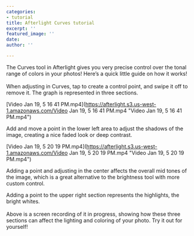 ```yaml
---
categories:
- tutorial
title: Afterlight Curves tutorial
excerpt: ''
featured_image: ''
date: 
author: ''

---
```

The Curves tool in Afterlight gives you very precise control over the tonal range of colors in your photos! Here’s a quick little guide on how it works!  
⠀⠀⠀⠀⠀⠀⠀⠀⠀  
When adjusting in Curves, tap to create a control point, and swipe it off to remove it. The graph is represented in three sections. 

[Video Jan 19, 5 16 41 PM.mp4](https://afterlight.s3.us-west-1.amazonaws.com/Video Jan 19, 5 16 41 PM.mp4 "Video Jan 19, 5 16 41 PM.mp4")

Add and move a point in the lower left area to adjust the shadows of the image, creating a nice faded look or deep contrast. 

[Video Jan 19, 5 20 19 PM.mp4](https://afterlight.s3.us-west-1.amazonaws.com/Video Jan 19, 5 20 19 PM.mp4 "Video Jan 19, 5 20 19 PM.mp4")

Adding a point and adjusting in the center affects the overall mid tones of the image, which is a great alternative to the brightness tool with more custom control. 

Adding a point to the upper right section represents the highlights, the bright whites.  
⠀⠀⠀⠀⠀⠀⠀⠀⠀  
Above is a screen recording of it in progress, showing how these three sections can affect the lighting and coloring of your photo. Try it out for yourself! 